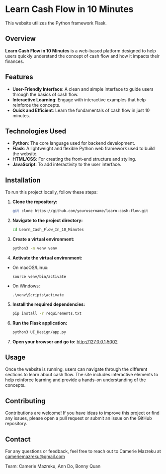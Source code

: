 # Learn Cash Flow in 10 Minutes

This website utilizes the Python framework Flask.

## Overview

**Learn Cash Flow in 10 Minutes** is a web-based platform designed to help users quickly understand the concept of cash flow and how it impacts their finances. 
## Features

- **User-Friendly Interface**: A clean and simple interface to guide users through the basics of cash flow.
- **Interactive Learning**: Engage with interactive examples that help reinforce the concepts.
- **Quick and Efficient**: Learn the fundamentals of cash flow in just 10 minutes.

## Technologies Used

- **Python**: The core language used for backend development.
- **Flask**: A lightweight and flexible Python web framework used to build the website.
- **HTML/CSS**: For creating the front-end structure and styling.
- **JavaScript**: To add interactivity to the user interface.

## Installation

To run this project locally, follow these steps:

1. **Clone the repository:**
   ```bash
   git clone https://github.com/yourusername/learn-cash-flow.git

2. **Navigate to the project directory:**
    ```bash
    cd Learn_Cash_Flow_In_10_Minutes
3. **Create a virtual environment:**
    ```bash
    python3 -m venv venv

4. **Activate the virtual environment:**
- On macOS/Linux:
  ```
  source venv/bin/activate
  ```
- On Windows:
  ```
  .\venv\Scripts\activate
  ```

5. **Install the required dependencies:**
   ```bash
   pip install -r requirements.txt
6. **Run the Flask application:**
   ```bash
   python3 UI_Design/app.py

7. **Open your browser and go to:**
    http://127.0.0.1:5002


## Usage

Once the website is running, users can navigate through the different sections to learn about cash flow. The site includes interactive elements to help reinforce learning and provide a hands-on understanding of the concepts.

## Contributing

Contributions are welcome! If you have ideas to improve this project or find any issues, please open a pull request or submit an issue on the GitHub repository.

## Contact

For any questions or feedback, feel free to reach out to Camerie Mazreku at cameriemazreku@gmail.com


Team:
  Camerie Mazreku,
  Ann Do,
  Bonny Quan

